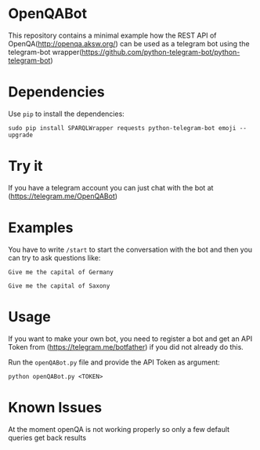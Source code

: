 # OpenQABot
This repository contains a minimal example how the REST API of OpenQA(http://openqa.aksw.org/) can be used as a telegram bot using the telegram-bot wrapper(https://github.com/python-telegram-bot/python-telegram-bot)

# Dependencies
Use `pip` to install the dependencies:

`sudo pip install SPARQLWrapper requests python-telegram-bot emoji --upgrade`

# Try it
If you have a telegram account you can just chat with the bot at (https://telegram.me/OpenQABot)

# Examples
You have to write `/start` to start the conversation with the bot and then you can try to ask questions like:

`Give me the capital of Germany`

`Give me the capital of Saxony`

# Usage
If you want to make your own bot, you need to register a bot and get an API Token from (https://telegram.me/botfather) if you did not already do this.

Run the `openQABot.py` file and provide the API Token as argument:

`python openQABot.py <TOKEN>`

# Known Issues
At the moment openQA is not working properly so only a few default queries get back results
